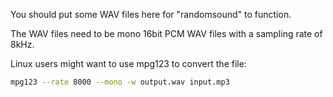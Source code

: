 You should put some WAV files here for "randomsound" to function.

The WAV files need to be mono 16bit PCM WAV files with a sampling rate of 8kHz.

Linux users might want to use mpg123 to convert the file:
```sh
mpg123 --rate 8000 --mono -w output.wav input.mp3
```
